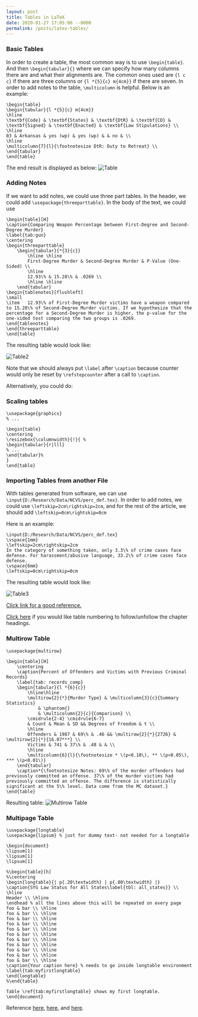 ```yaml
---
layout: post
title: Tables in LaTeX
date: 2020-01-27 17:05:00 --0000
permalink: /posts/latex-tables/
---
```


### Basic Tables
In order to create a table, the most common way is to use ```\begin{table}```. And then ```\begin{tabular}{}``` where we can specify how many columns there are and what their alignments are. The common ones used are ```{l c c}``` if there are three columns or ```{l *{5}{c} m{4cm}}``` if there are seven. In order to add notes to the table, ```\multicolumn``` is helpful. Below is an example:
```
\begin{table}
\begin{tabular}{l *{5}{c} m{4cm}}
\hline
\textbf{Code} & \textbf{States} & \textbf{DtR} & \textbf{CD} & \textbf{Signed} & \textbf{Enacted} & \textbf{Law Stipulations} \\
\hline
03 & Arkansas & yes (wp) & yes (wp) & & no & \\
\hline
\multicolumn{7}{l}{\footnotesize DtR: Duty to Retreat} \\
\end{tabular}
\end{table}
```
The end result is displayed as below:
![Table](/images/table.jpg "Table")

### Adding Notes
If we want to add notes, we could use three part tables. In the header, we could add ```\usepackage{threeparttable}```. In the body of the text, we could use
```
\begin{table}[H]
\caption{Comparing Weapon Percentage between First-Degree and Second-Degree Murder}
\label{tab:gun}
\centering
\begin{threeparttable}
	\begin{tabular}{*{3}{c}}
		\hline \hline
		First-Degree Murder & Second-Degree Murder & P-Value (One-Sided) \\
		\hline
		12.93\% & 15.28\% & .0269 \\
		\hline \hline
	\end{tabular}
\begin{tablenotes}[flushleft]
\small
\item	12.93\% of First-Degree Murder victims have a weapon compared to 15.28\% of Second-Degree Murder victims. If we hypothesize that the percentage for a Second-Degree Murder is higher, the p-value for the one-sided test comparing the two groups is .0269.
\end{tablenotes}
\end{threeparttable}
\end{table}
```

The resulting table would look like:

![Table2](/images/table2.jpg "Table 2")

Note that we should always put `\label` after `\caption` because counter would only be reset by `\refstepcounter` after a call to `\caption`.

Alternatively, you could do:



### Scaling tables
```
\usepackage{graphics}
% ...

\begin{table}
\centering
\resizebox{\columnwidth}{!}{ %
\begin{tabular}{r|lll}
% ...
\end{tabular}%
}
\end{table}
```

### Importing Tables from another File
With tables generated from software, we can use ```\input{D:/Research/Data/NCVS/perc_def.tex}```. In order to add notes, we could use
```\leftskip=2cm\rightskip=2cm```, and for the rest of the article, we should add ```\leftskip=0cm\rightskip=0cm```

Here is an example:
```
\input{D:/Research/Data/NCVS/perc_def.tex}
\vspace{1mm}
\leftskip=2cm\rightskip=2cm
In the category of something taken, only 3.3\% of crime cases face defense. For harassment/abusive language, 33.2\% of crime cases face defense.
\vspace{6mm}
\leftskip=0cm\rightskip=0cm
```

The resulting table would look like:

![Table3](/images/table3.jpg "Table 3")

[Click link for a good reference.](https://www.overleaf.com/learn/latex/Tables)

[Click here](https://tex.stackexchange.com/questions/28333/continuous-v-per-chapter-section-numbering-of-figures-tables-and-other-docume) if you would like table numbering to follow/unfollow the chapter headings.

### Multirow Table
```
\usepackage{multirow}

\begin{table}[H]
	\centering
	\caption{Percent of Offenders and Victims with Previous Criminal Records}
	\label{tab: records_comp}
	\begin{tabular}{l *{6}{c}}
		\hline\hline
		\multirow{2}{*}{Murder Type} & \multicolumn{3}{c}{Summary Statistics} 
		    & \phantom{} 
		    & \multicolumn{2}{c}{Comparison} \\ 
		\cmidrule{2-4} \cmidrule{6-7}
		& Count & Mean & SD && Degrees of Freedom & t \\
		\hline
		Offenders & 1987 & 69\% & .46 && \multirow{2}{*}{2726} & \multirow{2}{*}{16.07***} \\
		Victims & 741 & 37\% & .48 & & \\
		\hline
		\multicolumn{6}{l}{\footnotesize * \(p<0.10\), ** \(p<0.05\), *** \(p<0.01\)}
	\end{tabular}
	\caption*{\footnotesize Notes: 69\% of the murder offenders had previously committed an offense. 37\% of the murder victims had previously committed an offense. The difference is statistically significant at the 5\% level. Data come from the MC dataset.}
\end{table}
```

Resulting table:
![Multirow Table](/images/multirow_table.jpg "Multirow Table")

### Multipage Table
```
\usepackage{longtable}
\usepackage{lipsum} % just for dummy text- not needed for a longtable

\begin{document}
\lipsum[1]
\lipsum[1]
\lipsum[1]

%\begin{table}[h] 
%\centering
\begin{longtable}{| p{.20\textwidth} | p{.80\textwidth} |} 
\caption{SYG Law Status for All States\label{tbl: all_states}} \\
\hline
Header \\ \hline
\endhead % all the lines above this will be repeated on every page
foo & bar \\ \hline 
foo & bar \\ \hline
foo & bar \\ \hline
foo & bar \\ \hline
foo & bar \\ \hline
foo & bar \\ \hline
foo & bar \\ \hline
foo & bar \\ \hline
foo & bar \\ \hline
foo & bar \\ \hline
foo & bar \\ \hline
\caption{Your caption here} % needs to go inside longtable environment
\label{tab:myfirstlongtable}
\end{longtable}
%\end{table} 

Table \ref{tab:myfirstlongtable} shows my first longtable.
\end{document}
```

Reference [here](https://tex.stackexchange.com/questions/26462/make-a-table-span-multiple-pages), [here](https://tex.stackexchange.com/questions/11380/how-to-repeat-top-rows-column-headings-on-every-page), and [here](https://tex.stackexchange.com/questions/219138/how-to-have-a-caption-on-top-of-longtable/219145).
